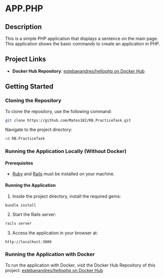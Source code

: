 # APP.PHP

## Description  
This is a simple PHP application that displays a sentence on the main page. This application shows the basic commands to create an application in PHP. 

## Project Links
- **Docker Hub Repository**: [estebanandres/hellophp on Docker Hub](https://hub.docker.com/repository/docker/estebanandres/hellophp/general)

## Getting Started

### Cloning the Repository  
To clone the repository, use the following command:

```bash
git clone https://github.com/Mates182/RB.PracticeTask.git
```

Navigate to the project directory:

```bash
cd RB.PracticeTask
```

### Running the Application Locally (Without Docker)

#### Prerequisites
- [Ruby](https://www.ruby-lang.org/en/) and [Rails](https://rubyonrails.org/) must be installed on your machine.

#### Running the Application
1. Inside the project directory, install the required gems:

```bash
bundle install
```

2. Start the Rails server:

```bash
rails server
```

3. Access the application in your browser at:

```
http://localhost:3000
```

### Running the Application with Docker

To run the application with Docker, visit the Docker Hub Repository of this project: [estebanandres/hellophp on Docker Hub](https://hub.docker.com/repository/docker/estebanandres/hellophp/general)
